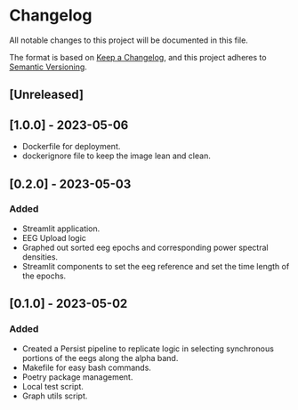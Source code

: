 # Changelog

All notable changes to this project will be documented in this file.

The format is based on [Keep a Changelog](https://keepachangelog.com/en/1.1.0/),
and this project adheres to [Semantic Versioning](https://semver.org/spec/v2.0.0.html).

## [Unreleased]



## [1.0.0] - 2023-05-06
- Dockerfile for deployment.
- dockerignore file to keep the image lean and clean.


## [0.2.0] - 2023-05-03

### Added

- Streamlit application.
- EEG Upload logic
- Graphed out sorted eeg epochs and corresponding power spectral densities.
- Streamlit components to set the eeg reference and set the time length of the epochs.

## [0.1.0] - 2023-05-02

### Added

- Created a Persist pipeline to replicate logic in selecting synchronous portions of the eegs along the alpha band.
- Makefile for easy bash commands.
- Poetry package management.
- Local test script.
- Graph utils script.
